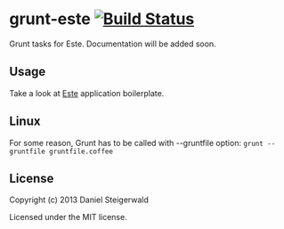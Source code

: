 # grunt-este [![Build Status](https://secure.travis-ci.org/Steida/grunt-este.png?branch=master)](http://travis-ci.org/Steida/grunt-este)

Grunt tasks for Este. Documentation will be added soon. 

## Usage

Take a look at [Este](https://github.com/Steida/este/) application boilerplate.

## Linux
For some reason, Grunt has to be called with --gruntfile option:
`grunt --gruntfile gruntfile.coffee`

## License
Copyright (c) 2013 Daniel Steigerwald

Licensed under the MIT license.
